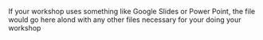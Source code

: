 If your workshop uses something like Google Slides or Power Point, the file would go here alond with any other files necessary for your doing your workshop
